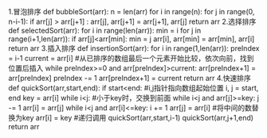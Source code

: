 1.冒泡排序
def bubbleSort(arr):
    n = len(arr)
    for i in range(n):
        for j in range(0, n-i-1):
            if arr[j] > arr[j+1] :
                arr[j], arr[j+1] = arr[j+1], arr[j]
    return arr
2.选择排序
def selectedSort(arr):
    for i in range(len(arr)):
          min = i
          for j in range(i+1,len(arr)):
              if arr[j]<arr[min]:
                  min = j
          arr[i], arr[min] = arr[min], arr[i]
    return arr
3.插入排序
def insertionSort(arr):
     for i in range(1,len(arr)):
         preIndex = i-1
         current = arr[i]
         #从已排序的数组最后一个元素开始比较，依次向前，找到位置后插入
          while preIndex>=0 and arr[preIndex]>current:
              arr[preIndex+1] = arr[preIndex]
              preIndex -= 1
          arr[preIndex+1] = current
     return arr
4.快速排序
def quickSort(arr,start,end):
      if start<end:
          #i,j指针指向数组起始位置
          i, j = start, end
          key = arr[i]
          while i<j:
              #小于key时，交换到前面
              while i<j and arr[j]>=key:
                  j -= 1
              arr[i] = arr[j]
              while i<j and arr[i]<=key:
                  i += 1
              arr[j] = arr[i]
          #将中间的数替换为key
          arr[i] = key
          #递归调用
          quickSort(arr,start,i-1)
          quickSort(arr,j+1,end)
      return arr    